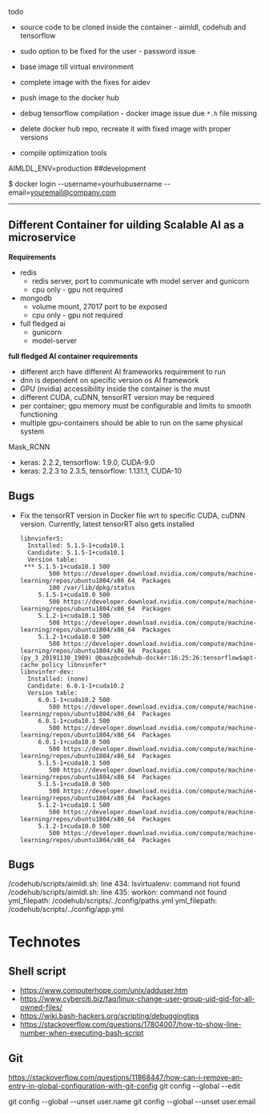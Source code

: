 todo

* source code to be cloned inside the container - aimldl, codehub and tensorflow
* sudo option to be fixed for the user - password issue
* base image till virtual environment
* complete image with the fixes for aidev
* push image to the docker hub

* debug tensorflow compilation - docker image issue due `*.h` file missing
* delete docker hub repo, recreate it with fixed image with proper versions
* compile optimization tools



AIMLDL_ENV=production ##development

$ docker login --username=yourhubusername --email=youremail@company.com

---

## Different Container for uilding Scalable AI as a microservice


**Requirements**
* redis
  * redis server, port to communicate wth model server and gunicorn
  * cpu only - gpu not required
* mongodb
  * volume mount, 27017 port to be exposed
  * cpu only - gpu not required
* full fledged ai
  * gunicorn
  * model-server


**full fledged AI container requirements**
* different arch have different AI frameworks requirement to run
* dnn is dependent on specific version os AI framework
* GPU (nvidia) accessibility inside the container is the must
* different CUDA, cuDNN, tensorRT version may be required
* per container; gpu memory must be configurable and limits to smooth functioning
* multiple gpu-containers should be able to run on the same physical system


Mask_RCNN
* keras: 2.2.2, tensorflow: 1.9.0, CUDA-9.0
* keras: 2.2.3 to 2.3.5, tensorflow: 1.131.1, CUDA-10


## Bugs

* Fix the tensorRT version in Docker file wrt to specific CUDA, cuDNN version. Currently, latest tensorRT also gets installed
  ```
  libnvinfer5:
    Installed: 5.1.5-1+cuda10.1
    Candidate: 5.1.5-1+cuda10.1
    Version table:
   *** 5.1.5-1+cuda10.1 500
          500 https://developer.download.nvidia.com/compute/machine-learning/repos/ubuntu1804/x86_64  Packages
          100 /var/lib/dpkg/status
       5.1.5-1+cuda10.0 500
          500 https://developer.download.nvidia.com/compute/machine-learning/repos/ubuntu1804/x86_64  Packages
       5.1.2-1+cuda10.1 500
          500 https://developer.download.nvidia.com/compute/machine-learning/repos/ubuntu1804/x86_64  Packages
       5.1.2-1+cuda10.0 500
          500 https://developer.download.nvidia.com/compute/machine-learning/repos/ubuntu1804/x86_64  Packages
  (py_3_20191130_1909) @baaz@codehub-docker:16:25:26:tensorflow$apt-cache policy libnvinfer*
  libnvinfer-dev:
    Installed: (none)
    Candidate: 6.0.1-1+cuda10.2
    Version table:
       6.0.1-1+cuda10.2 500
          500 https://developer.download.nvidia.com/compute/machine-learning/repos/ubuntu1804/x86_64  Packages
       6.0.1-1+cuda10.1 500
          500 https://developer.download.nvidia.com/compute/machine-learning/repos/ubuntu1804/x86_64  Packages
       6.0.1-1+cuda10.0 500
          500 https://developer.download.nvidia.com/compute/machine-learning/repos/ubuntu1804/x86_64  Packages
       5.1.5-1+cuda10.1 500
          500 https://developer.download.nvidia.com/compute/machine-learning/repos/ubuntu1804/x86_64  Packages
       5.1.5-1+cuda10.0 500
          500 https://developer.download.nvidia.com/compute/machine-learning/repos/ubuntu1804/x86_64  Packages
       5.1.2-1+cuda10.1 500
          500 https://developer.download.nvidia.com/compute/machine-learning/repos/ubuntu1804/x86_64  Packages
       5.1.2-1+cuda10.0 500
          500 https://developer.download.nvidia.com/compute/machine-learning/repos/ubuntu1804/x86_64  Packages
  ```

## Bugs

/codehub/scripts/aimldl.sh: line 434: lsvirtualenv: command not found
/codehub/scripts/aimldl.sh: line 435: workon: command not found
yml_filepath: /codehub/scripts/../config/paths.yml
yml_filepath: /codehub/scripts/../config/app.yml



# Technotes

## Shell script

* https://www.computerhope.com/unix/adduser.htm
* https://www.cyberciti.biz/faq/linux-change-user-group-uid-gid-for-all-owned-files/
* https://wiki.bash-hackers.org/scripting/debuggingtips
* https://stackoverflow.com/questions/17804007/how-to-show-line-number-when-executing-bash-script


## Git

https://stackoverflow.com/questions/11868447/how-can-i-remove-an-entry-in-global-configuration-with-git-config
git config --global --edit

git config --global --unset user.name
git config --global --unset user.email


